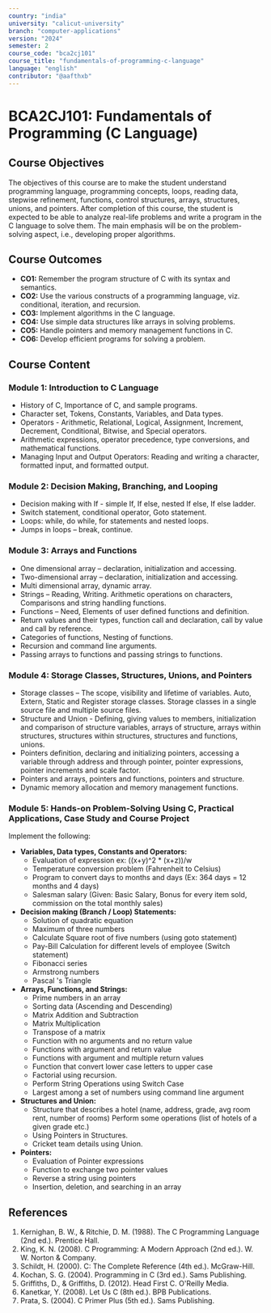 ```yaml
---
country: "india"
university: "calicut-university"
branch: "computer-applications"
version: "2024"
semester: 2
course_code: "bca2cj101"
course_title: "fundamentals-of-programming-c-language"
language: "english"
contributor: "@aafthxb"
---
```


# BCA2CJ101: Fundamentals of Programming (C Language)

## Course Objectives
The objectives of this course are to make the student understand programming language, programming concepts, loops, reading data, stepwise refinement, functions, control structures, arrays, structures, unions, and pointers. After completion of this course, the student is expected to be able to analyze real-life problems and write a program in the C language to solve them. The main emphasis will be on the problem-solving aspect, i.e., developing proper algorithms.

## Course Outcomes
* **CO1:** Remember the program structure of C with its syntax and semantics.
* **CO2:** Use the various constructs of a programming language, viz. conditional, iteration, and recursion.
* **CO3:** Implement algorithms in the C language.
* **CO4:** Use simple data structures like arrays in solving problems.
* **CO5:** Handle pointers and memory management functions in C.
* **CO6:** Develop efficient programs for solving a problem.

## Course Content

### Module 1: Introduction to C Language
* History of C, Importance of C, and sample programs.
* Character set, Tokens, Constants, Variables, and Data types.
* Operators - Arithmetic, Relational, Logical, Assignment, Increment, Decrement, Conditional, Bitwise, and Special operators.
* Arithmetic expressions, operator precedence, type conversions, and mathematical functions.
* Managing Input and Output Operators: Reading and writing a character, formatted input, and formatted output.

### Module 2: Decision Making, Branching, and Looping
* Decision making with If - simple If, If else, nested If else, If else ladder.
* Switch statement, conditional operator, Goto statement.
* Loops: while, do while, for statements and nested loops.
* Jumps in loops – break, continue.

### Module 3: Arrays and Functions
* One dimensional array – declaration, initialization and accessing.
* Two-dimensional array – declaration, initialization and accessing.
* Multi dimensional array, dynamic array.
* Strings – Reading, Writing. Arithmetic operations on characters, Comparisons and string handling functions.
* Functions – Need, Elements of user defined functions and definition.
* Return values and their types, function call and declaration, call by value and call by reference.
* Categories of functions, Nesting of functions.
* Recursion and command line arguments.
* Passing arrays to functions and passing strings to functions.

### Module 4: Storage Classes, Structures, Unions, and Pointers
* Storage classes – The scope, visibility and lifetime of variables. Auto, Extern, Static and Register storage classes. Storage classes in a single source file and multiple source files.
* Structure and Union - Defining, giving values to members, initialization and comparison of structure variables, arrays of structure, arrays within structures, structures within structures, structures and functions, unions.
* Pointers definition, declaring and initializing pointers, accessing a variable through address and through pointer, pointer expressions, pointer increments and scale factor.
* Pointers and arrays, pointers and functions, pointers and structure.
* Dynamic memory allocation and memory management functions.

### Module 5: Hands-on Problem-Solving Using C, Practical Applications, Case Study and Course Project
Implement the following:
* **Variables, Data types, Constants and Operators:**
    * Evaluation of expression ex: ((x+y)^2 \* (x+z))/w
    * Temperature conversion problem (Fahrenheit to Celsius)
    * Program to convert days to months and days (Ex: 364 days = 12 months and 4 days)
    * Salesman salary (Given: Basic Salary, Bonus for every item sold, commission on the total monthly sales)
* **Decision making (Branch / Loop) Statements:**
    * Solution of quadratic equation
    * Maximum of three numbers
    * Calculate Square root of five numbers (using goto statement)
    * Pay-Bill Calculation for different levels of employee (Switch statement)
    * Fibonacci series
    * Armstrong numbers
    * Pascal 's Triangle
* **Arrays, Functions, and Strings:**
    * Prime numbers in an array
    * Sorting data (Ascending and Descending)
    * Matrix Addition and Subtraction
    * Matrix Multiplication
    * Transpose of a matrix
    * Function with no arguments and no return value
    * Functions with argument and return value
    * Functions with argument and multiple return values
    * Function that convert lower case letters to upper case
    * Factorial using recursion.
    * Perform String Operations using Switch Case
    * Largest among a set of numbers using command line argument
* **Structures and Union:**
    * Structure that describes a hotel (name, address, grade, avg room rent, number of rooms) Perform some operations (list of hotels of a given grade etc.)
    * Using Pointers in Structures.
    * Cricket team details using Union.
* **Pointers:**
    * Evaluation of Pointer expressions
    * Function to exchange two pointer values
    * Reverse a string using pointers
    * Insertion, deletion, and searching in an array

## References
1.  Kernighan, B. W., & Ritchie, D. M. (1988). The C Programming Language (2nd ed.). Prentice Hall.
2.  King, K. N. (2008). C Programming: A Modern Approach (2nd ed.). W. W. Norton & Company.
3.  Schildt, H. (2000). C: The Complete Reference (4th ed.). McGraw-Hill.
4.  Kochan, S. G. (2004). Programming in C (3rd ed.). Sams Publishing.
5.  Griffiths, D., & Griffiths, D. (2012). Head First C. O'Reilly Media.
6.  Kanetkar, Y. (2008). Let Us C (8th ed.). BPB Publications.
7.  Prata, S. (2004). C Primer Plus (5th ed.). Sams Publishing.